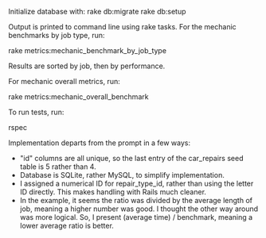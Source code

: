 Initialize database with:
rake db:migrate
rake db:setup

Output is printed to command line using rake tasks. For the mechanic benchmarks by job type, run:

rake metrics:mechanic_benchmark_by_job_type

Results are sorted by job, then by performance. 

For mechanic overall metrics, run:

rake metrics:mechanic_overall_benchmark

To run tests, run:

rspec

Implementation departs from the prompt in a few ways:
- "id" columns are all unique, so the last entry of the car_repairs seed table is
5 rather than 4.
- Database is SQLite, rather MySQL, to simplify implementation.
- I assigned a numerical ID for repair_type_id, rather than using the letter ID directly.
This makes handling with Rails much cleaner.
- In the example, it seems the ratio was divided by the average length of job, meaning a higher number was good. I 
thought the other way around was more logical. So, I present (average time) / benchmark, meaning a lower average ratio
is better.

